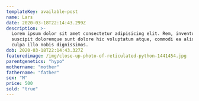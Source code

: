 ```yaml
---
templateKey: available-post
name: Lars
date: 2020-03-18T22:14:43.299Z
description: >-
  Lorem ipsum dolor sit amet consectetur adipisicing elit. Rem, inventore
  suscipit doloremque sunt dolore hic voluptatum atque, commodi ea aliquam nulla
  culpa illo nobis dignissimos.
dob: 2020-03-18T22:14:43.327Z
featuredimage: /img/close-up-photo-of-reticulated-python-1441454.jpg
parentgenetics: "hypo"
mothername: "mother"
fathername: "father"
sex: "M"
price: 500
sold: "true"
---
```


